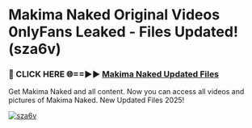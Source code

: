 # Makima Naked Original Videos 0nlyFans Leaked - Files Updated! (sza6v)

<h3>🔴 CLICK HERE 🌐==►► <a href="https://tinyurl.com/yckcrads" rel="nofollow">Makima Naked Updated Files</a></h3>

Get Makima Naked and all content. Now you can access all videos and pictures of Makima Naked. New Updated Files 2025!

[![sza6v](https://i.imgur.com/hpKpOFt.gif)](https://tinyurl.com/yckcrads)
